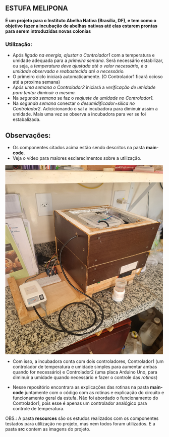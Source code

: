 ## ESTUFA MELIPONA

__É um projeto para o Instituto Abelha Nativa (Brasília, DF), e tem como o objetivo fazer a incubação de abelhas nativas até elas estarem prontas para serem introduzidas novas colonias__

### Utilização:
* Após *ligado na energia, ajustar o Controlador1* com a temperatura e umidade adequada para a *primeira semana*. Será necessário estabilizar, ou seja, a *temperatura deve ajustada até o valor necessário, e a umidade observada e reabastecida até o necessário.*
* O primeiro ciclo iniciará automaticamente. (O Controlador1 ficará ocioso até a proxima semana)
* *Após uma semana o Controlador2* iniciará a *verificação de umidade para tentar diminuir a mesma.*
* Na *segunda semana* se faz o *reajuste de umidade no Controlador1.*
* Na *segunda semana* conectar o *desumidificador+silica no Controlador2*. Adicicionando o sal a incubadora para diminuir assim a umidade. Mais uma vez se observa a incubadora para ver se foi estabalizada.

## Observações:
* Os componentes citados acima estão sendo descritos na pasta __main-code__.
* Veja o vídeo para maiores esclarecimentos sobre a utilização.

<picture>
    <img align="center" height="600" width="500" src="./src/img2.jpg"/>
</picture>

* Com isso, a incubadora conta com dois controladores, Controlador1 (um controlador de temperatura e umidade simples para aumentar ambas quando for necessário) e Controlador2 (uma placa Arduino Uno, para diminuir a umidade quando necessário e fazer o controle das *rotinas*)

* Nesse repositório encontrara as explicações das rotinas na pasta __main-code__ juntamente com o código com as rotinas e explicação do circuito e funcionamento geral da estufa. Não foi abordado o funcionamento do Controlador1, pois esse é  apenas um controlador analógico para controle de temperatura.

OBS.: A pasta __resources__ são os estudos realizados com os componentes testados para utilização no projeto, mas nem todos foram utilizados. E a pasta __src__ contem as imagens do projeto.
